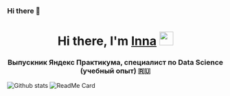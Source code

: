 ### Hi there 👋
<h1 align="center">Hi there, I'm <a href="https://daniilshat.ru/" target="_blank">Inna</a> 
<img src="https://github.com/blackcater/blackcater/raw/main/images/Hi.gif" height="32"/></h1>
<h3 align="center"> Выпускник Яндекс Практикума, специалист по Data Science (учебный опыт) 🇷🇺</h3>


![Github stats](https://github-readme-stats.vercel.app/api?username=Innagorbunova)
![ReadMe Card](https://github-readme-stats.vercel.app/api/pin/?username=Innagorbunova&repo=Yandex.Praktikum-Data-Science-Projects) 

<!--
**Innagorbunova/Innagorbunova** is a ✨ _special_ ✨ repository because its `README.md` (this file) appears on your GitHub profile.

Here are some ideas to get you started:

- 🔭 I’m currently working on ...
- 🌱 I’m currently learning ...
- 👯 I’m looking to collaborate on ...
- 🤔 I’m looking for help with ...
- 💬 Ask me about ...
- 📫 How to reach me: ...
- 😄 Pronouns: ...
- ⚡ Fun fact: ...
-->
